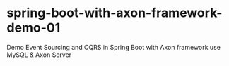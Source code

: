 # spring-boot-with-axon-framework-demo-01
Demo Event Sourcing and CQRS in Spring Boot with Axon framework use MySQL &amp; Axon Server
